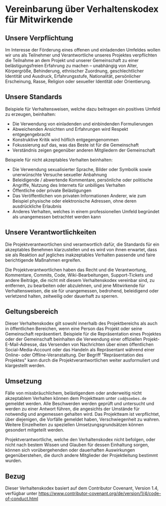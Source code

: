 <!---
 Licensed to the Apache Software Foundation (ASF) under one or more
 contributor license agreements.  See the NOTICE file distributed with
 this work for additional information regarding copyright ownership.
 The ASF licenses this file to You under the Apache License, Version 2.0
 (the "License"); you may not use this file except in compliance with
 the License.  You may obtain a copy of the License at

      http://www.apache.org/licenses/LICENSE-2.0

 Unless required by applicable law or agreed to in writing, software
 distributed under the License is distributed on an "AS IS" BASIS,
 WITHOUT WARRANTIES OR CONDITIONS OF ANY KIND, either express or implied.
 See the License for the specific language governing permissions and
 limitations under the License.
-->

# Vereinbarung über Verhaltenskodex für Mitwirkende

## Unsere Verpflichtung

Im Interesse der Förderung eines offenen und einladenden Umfeldes wollen wir uns als Teilnehmer und Verantwortliche 
unseres Projektes verpflichten die Teilnahme an dem Projekt und unserer Gemeinschaft zu einer belästigungsfreien 
Erfahrung zu machen – unabhängig von Alter, Körpergröße, Behinderung, ethnischer Zuordnung, geschlechtlicher Identität
und Ausdruck, Erfahrungsstufe, Nationalität, persönlicher Erscheinung, Rasse, Religion oder sexueller Identität oder 
Orientierung.

## Unsere Standards

Beispiele für Verhaltensweisen, welche dazu beitragen ein positives Umfeld zu erzeugen, beinhalten:

* Die Verwendung von einladenden und einbindenden Formulierungen
* Abweichenden Ansichten und Erfahrungen wird Respekt entgegengebracht
* Konstruktive Kritik wird höflich entgegengenommen
* Fokussierung auf das, was das Beste ist für die Gemeinschaft
* Verständnis zeigen gegenüber anderen Mitgliedern der Gemeinschaft

Beispiele für nicht akzeptables Verhalten beinhalten:

* Die Verwendung sexualisierter Sprache, Bilder oder Symbolik sowie unerwünschte Versuche sexueller Anbahnung
* Beleidigende / abwertende Kommentare, persönliche oder politische Angriffe, Nutzung des Internets für unbilliges Verhalten
* Öffentliche oder private Belästigungen
* Das Veröffentlichen von privaten Informationen Anderer, wie zum Beispiel physische oder elektronische Adressen, 
  ohne deren ausdrückliche Erlaubnis
* Anderes Verhalten, welches in einem professionellen Umfeld begründet als unangemessen betrachtet werden kann 

## Unsere Verantwortlichkeiten

Die Projektverantwortlichen sind verantwortlich dafür, die Standards für ein akzeptables Benehmen klarzustellen und es 
wird von ihnen erwartet, dass sie als Reaktion auf jegliches inakzeptables Verhalten passende und faire berichtigende 
Maßnahmen ergreifen.

Die Projektverantwortlichen haben das Recht und die Verantwortung, Kommentare, Commits, Code, Wiki-Bearbeitungen, 
Support-Tickets und andere Beiträge, die nicht mit diesem Verhaltenskodex vereinbar sind, zu entfernen, zu bearbeiten 
oder abzulehnen, und jene Mitwirkende für Verhaltensweisen, die sie für unangemessen, bedrohend, beleidigend oder 
verletzend halten, zeitweilig oder dauerhaft zu sperren.

## Geltungsbereich

Dieser Verhaltenskodex gilt sowohl innerhalb des Projektbereichs als auch in öffentlichen Bereichen, wenn eine Person das
Projekt oder seine Gemeinschaft repräsentiert. Beispiele für die Repräsentation eines Projektes oder der Gemeinschaft 
beinhalten die Verwendung einer offiziellen Projekt-E-Mail-Adresse, das Versenden von Nachrichten über einen öffentlichen 
Social-Media-Account oder das Handeln als Repräsentant während einer Online- oder Offline-Veranstaltung. 
Der Begriff "Repräsentation des Projektes" kann durch die Projektverantwortlichen weiter ausformuliert und klargestellt werden.

## Umsetzung

Fälle von missbräuchlichem, belästigendem oder anderweitig nicht akzeptablem Verhalten können dem Projektteam unter 
`cod@soebes.de` gemeldet werden. Alle Beschwerden werden geprüft und untersucht und werden zu einer Antwort 
führen, die angesichts der Umstände für notwendig und angemessen gehalten wird. Das Projektteam ist verpflichtet, über 
diejenigen, die Vorfälle gemeldet haben, Verschwiegenheit zu wahren. Weitere Einzelheiten zu speziellen 
Umsetzungsgrundsätzen können gesondert mitgeteilt werden.

Projektverantwortliche, welche den Verhaltenskodex nicht befolgen, oder nicht nach bestem Wissen und Glauben für dessen 
Einhaltung sorgen, können sich vorübergehenden oder dauerhaften Auswirkungen gegenüberstehen, die durch andere 
Mitglieder der Projektleitung bestimmt wurden.

## Bezug

Dieser Verhaltenskodex basiert auf dem Contributor Covenant, Version 1.4, verfügbar unter https://www.contributor-covenant.org/de/version/1/4/code-of-conduct.html
